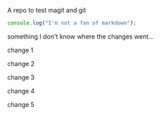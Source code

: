 A repo to test magit and git

```js
console.log("I'm not a fan of markdown");
```

something
I don't know where the changes went...

change 1

change 2

change 3

change 4

change 5
